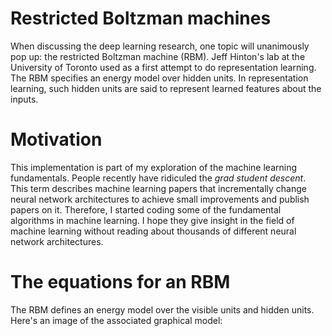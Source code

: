 # Restricted Boltzman machines

When discussing the deep learning research, one topic will unanimously pop up: the restricted Boltzman machine (RBM). Jeff Hinton's lab at the University of Toronto used as a first attempt to do representation learning. The RBM specifies an energy model over hidden units. In representation learning, such hidden units are said to represent learned features about the inputs.

# Motivation
This implementation is part of my exploration of the machine learning fundamentals. People recently have ridiculed the _grad student descent_. This term describes machine learning papers that incrementally change neural network architectures to achieve small improvements and publish papers on it. Therefore, I started coding some of the fundamental algorithms in machine learning. I hope they give insight in the field of machine learning without reading about thousands of different neural network architectures.

# The equations for an RBM
The RBM defines an energy model over the visible units and hidden units. Here's an image of the associated graphical model:

